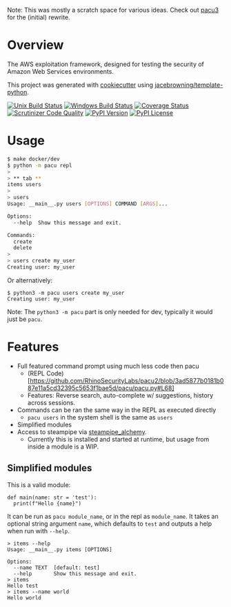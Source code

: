Note: This was mostly a scratch space for various ideas. Check out [pacu3](github.com/RyanJarv/pacu3) for the (initial) rewrite.

# Overview

The AWS exploitation framework, designed for testing the security of Amazon Web Services environments.

This project was generated with [cookiecutter](https://github.com/audreyr/cookiecutter) using [jacebrowning/template-python](https://github.com/jacebrowning/template-python).

[![Unix Build Status](https://img.shields.io/travis/com/RyanJarv/pacu.svg?label=unix)](https://travis-ci.com/RyanJarv/pacu)
[![Windows Build Status](https://img.shields.io/appveyor/ci/RyanJarv/pacu.svg?label=windows)](https://ci.appveyor.com/project/RyanJarv/pacu)
[![Coverage Status](https://img.shields.io/codecov/c/gh/RyanJarv/pacu)](https://codecov.io/gh/RyanJarv/pacu)
[![Scrutinizer Code Quality](https://img.shields.io/scrutinizer/g/RyanJarv/pacu.svg)](https://scrutinizer-ci.com/g/RyanJarv/pacu)
[![PyPI Version](https://img.shields.io/pypi/v/pacu.svg)](https://pypi.org/project/pacu)
[![PyPI License](https://img.shields.io/pypi/l/pacu.svg)](https://pypi.org/project/pacu)

# Usage

```bash
$ make docker/dev
$ python -m pacu repl
>
> ** tab **
items users
>
> users
Usage: __main__.py users [OPTIONS] COMMAND [ARGS]...

Options:
  --help  Show this message and exit.

Commands:
  create
  delete
>
> users create my_user
Creating user: my_user
```

Or alternatively:
```
$ python3 -m pacu users create my_user
Creating user: my_user
```

Note: The `python3 -m pacu` part is only needed for dev, typically it would just be `pacu`.


# Features
* Full featured command prompt using much less code then pacu
  * (REPL Code)[https://github.com/RhinoSecurityLabs/pacu2/blob/3ad5877b0181b087e11a5cd32395c5653f1bae5d/pacu/pacu.py#L68]
  * Features: Reverse search, auto-complete w/ suggestions, history across sessions.
* Commands can be ran the same way in the REPL as executed directly
  * `pacu users` in the system shell is the same as `users`
* Simplified modules
* Access to steampipe via [steampipe_alchemy](https://github.com/RyanJarv/steampipe_alchemy).
  * Currently this is installed and started at runtime, but usage from inside a module is a WIP.


## Simplified modules
This is a valid module:

```
def main(name: str = 'test'):
  print(f"Hello {name}")
```

It can be run as `pacu module_name`, or in the repl as `module_name`. It takes an optional string argument `name`, which
defaults to `test` and outputs a help when run with `--help`.

```
> items --help
Usage: __main__.py items [OPTIONS]

Options:
  --name TEXT  [default: test]
  --help       Show this message and exit.
> items
Hello test
> items --name world
Hello world
```

